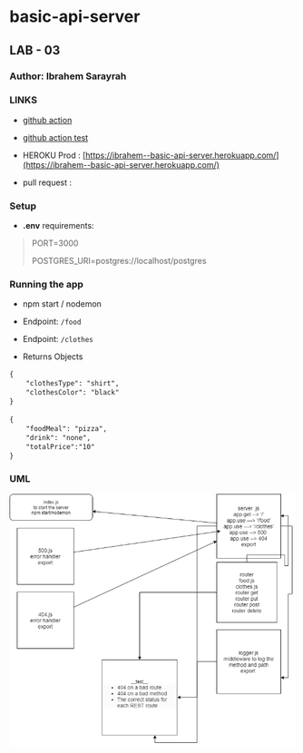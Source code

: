 # basic-api-server

## LAB - 03

### Author: Ibrahem Sarayrah

### LINKS

* [github action]()

* [github action test]()

* HEROKU Prod : [https://ibrahem--basic-api-server.herokuapp.com/](https://ibrahem--basic-api-server.herokuapp.com/)

* pull request : []()

### Setup

* **.env** requirements:
>
> PORT=3000
>
> POSTGRES_URI=postgres://localhost/postgres
>

### Running the app

* npm start / nodemon

* Endpoint: `/food`
* Endpoint: `/clothes`

* Returns Objects

```
{
    "clothesType": "shirt",
    "clothesColor": "black"
}

{
    "foodMeal": "pizza",
    "drink": "none",
    "totalPrice":"10"
}
```

### UML

![UML](uml-img/uml-diagram-03.png)
